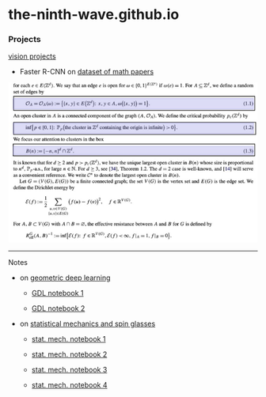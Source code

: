 # the-ninth-wave.github.io

### Projects

[vision projects](https://the-ninth-wave.github.io/vision-projects) 

* Faster R-CNN on [dataset of math papers](https://the-ninth-wave.github.io/vision-projects/jupyter/2021/10/21/math-papers-v17.html)

![](https://github.com/the-ninth-wave/the-ninth-wave.github.io/blob/main/v17_header.jpg)
___

Notes

* on [geometric deep learning](https://the-ninth-wave.github.io/geometric-deep-learning)

  * [GDL notebook 1](https://the-ninth-wave.github.io/geometric-deep-learning/jupyter/2021/10/21/GDL1.html)

  * [GDL notebook 2](https://the-ninth-wave.github.io/geometric-deep-learning/jupyter/2021/10/24/GDL2.html)

* on [statistical mechanics and spin glasses](https://the-ninth-wave.github.io/stat-mech)

  * [stat. mech. notebook 1](https://the-ninth-wave.github.io/stat-mech/jupyter/2019/04/01/M450-Lec1.html)

  * [stat. mech. notebook 2](https://the-ninth-wave.github.io/stat-mech/jupyter/2019/04/03/M450-Lec2.html)

  * [stat. mech. notebook 3](https://the-ninth-wave.github.io/stat-mech/jupyter/2019/04/05/M450-Lec3.html)

  * [stat. mech. notebook 4](https://the-ninth-wave.github.io/stat-mech/jupyter/2019/04/08/M450-Lec4.html)

